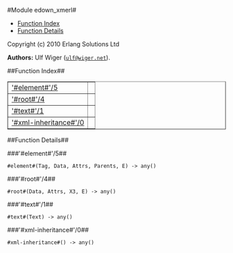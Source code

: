 

#Module edown_xmerl#
* [Function Index](#index)
* [Function Details](#functions)


Copyright (c) 2010 Erlang Solutions Ltd

__Authors:__ Ulf Wiger ([`ulf@wiger.net`](mailto:ulf@wiger.net)).<a name="index"></a>

##Function Index##


<table width="100%" border="1" cellspacing="0" cellpadding="2" summary="function index"><tr><td valign="top"><a href="#%23element%23-5">'#element#'/5</a></td><td></td></tr><tr><td valign="top"><a href="#%23root%23-4">'#root#'/4</a></td><td></td></tr><tr><td valign="top"><a href="#%23text%23-1">'#text#'/1</a></td><td></td></tr><tr><td valign="top"><a href="#%23xml-inheritance%23-0">'#xml-inheritance#'/0</a></td><td></td></tr></table>


<a name="functions"></a>

##Function Details##

<a name="%23element%23-5"></a>

###'#element#'/5##


`#element#(Tag, Data, Attrs, Parents, E) -> any()`

<a name="%23root%23-4"></a>

###'#root#'/4##


`#root#(Data, Attrs, X3, E) -> any()`

<a name="%23text%23-1"></a>

###'#text#'/1##


`#text#(Text) -> any()`

<a name="%23xml-inheritance%23-0"></a>

###'#xml-inheritance#'/0##


`#xml-inheritance#() -> any()`

